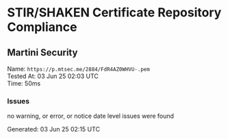 # STIR/SHAKEN Certificate Repository Compliance

## Martini Security

Name: `https://p.mtsec.me/2884/FdR4AZ0WHVU-.pem`\
Tested At: 03 Jun 25 02:03 UTC\
Time: 50ms

### Issues

no warning, or error, or notice date level issues were found

Generated: 03 Jun 25 02:15 UTC